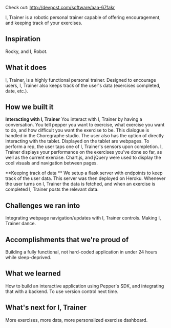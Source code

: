 Check out: http://devpost.com/software/aaa-67fakr

I, Trainer is a robotic personal trainer capable of offering encouragement, and keeping track of your exercises.

## Inspiration
Rocky, and I, Robot.

## What it does
I, Trainer, is a highly functional personal trainer. Designed to encourage users, I, Trainer also keeps track of the user's data (exercises completed, date, etc.).

## How we built it
**Interacting with I, Trainer**
You interact with I, Trainer by having a conversation. You tell pepper you want to exercise, what exercise you want to do, and how difficult you want the exercise to be. This dialogue is handled in the Choregraphe studio. The user also has the option of directly interacting with the tablet. Displayed on the tablet are webpages. To perform a rep, the user taps one of I, Trainer's sensors upon completion. I, Trainer displays your performance on the exercises you've done so far, as well as the current exercise. Chart.js, and jQuery were used to display the cool visuals and navigation between pages.

**Keeping track of data **
We setup a flask server with endpoints to keep track of the user data. This server was then deployed on Heroku. Whenever the user turns on I, Trainer the data is fetched, and when an exercise is completed I, Trainer posts the relevant data.

## Challenges we ran into
Integrating webpage navigation/updates with I, Trainer controls.
Making I, Trainer dance.

## Accomplishments that we're proud of
Building a fully functional, not hard-coded application in under 24 hours while sleep-deprived.

## What we learned
How to build an interactive application using Pepper`s SDK, and integrating that with a backend.
To use version control next time.

## What's next for I, Trainer
More exercises, more data, more personalized exercise dashboard.